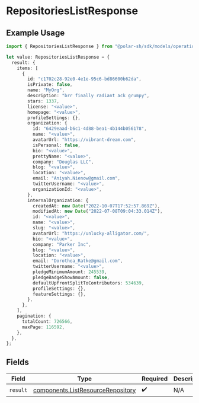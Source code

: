 # RepositoriesListResponse

## Example Usage

```typescript
import { RepositoriesListResponse } from "@polar-sh/sdk/models/operations";

let value: RepositoriesListResponse = {
  result: {
    items: [
      {
        id: "c1702c28-92e0-4e1e-95c6-bd86600b62da",
        isPrivate: false,
        name: "MyOrg",
        description: "brr finally radiant ack grumpy",
        stars: 1337,
        license: "<value>",
        homepage: "<value>",
        profileSettings: {},
        organization: {
          id: "6429eaad-b6c1-4d88-bea1-4b144b056178",
          name: "<value>",
          avatarUrl: "https://vibrant-dream.com",
          isPersonal: false,
          bio: "<value>",
          prettyName: "<value>",
          company: "Douglas LLC",
          blog: "<value>",
          location: "<value>",
          email: "Aniyah.Nienow@gmail.com",
          twitterUsername: "<value>",
          organizationId: "<value>",
        },
        internalOrganization: {
          createdAt: new Date("2022-10-07T17:52:57.869Z"),
          modifiedAt: new Date("2022-07-08T09:04:33.014Z"),
          id: "<value>",
          name: "<value>",
          slug: "<value>",
          avatarUrl: "https://unlucky-alligator.com/",
          bio: "<value>",
          company: "Parker Inc",
          blog: "<value>",
          location: "<value>",
          email: "Dorothea_Ratke@gmail.com",
          twitterUsername: "<value>",
          pledgeMinimumAmount: 245539,
          pledgeBadgeShowAmount: false,
          defaultUpfrontSplitToContributors: 534639,
          profileSettings: {},
          featureSettings: {},
        },
      },
    ],
    pagination: {
      totalCount: 726566,
      maxPage: 116592,
    },
  },
};
```

## Fields

| Field                                                                                  | Type                                                                                   | Required                                                                               | Description                                                                            |
| -------------------------------------------------------------------------------------- | -------------------------------------------------------------------------------------- | -------------------------------------------------------------------------------------- | -------------------------------------------------------------------------------------- |
| `result`                                                                               | [components.ListResourceRepository](../../models/components/listresourcerepository.md) | :heavy_check_mark:                                                                     | N/A                                                                                    |